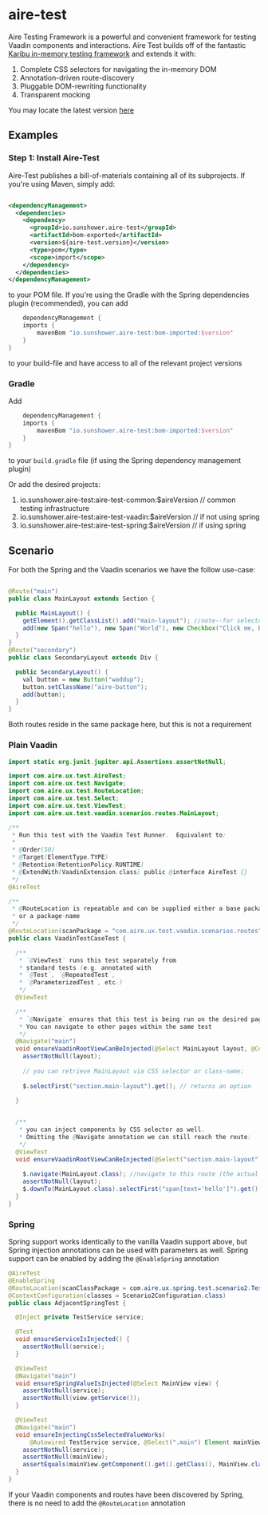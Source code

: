 # aire-test

Aire Testing Framework is a powerful and convenient framework for testing Vaadin components
and interactions. Aire Test builds off of the fantastic
[Karibu in-memory testing framework](https://github.com/mvysny/karibu-testing)
and extends it with:

1. Complete CSS selectors for navigating the in-memory DOM
2. Annotation-driven route-discovery
3. Pluggable DOM-rewriting functionality
4. Transparent mocking

You may locate the latest
version [here](https://mvnrepository.com/search?q=%22io.sunshower.aire-test%22)

## Examples

### Step 1: Install Aire-Test

Aire-Test publishes a bill-of-materials containing all
of its subprojects. If you're using Maven, simply add:

```xml

<dependencyManagement>
  <dependencies>
    <dependency>
      <groupId>io.sunshower.aire-test</groupId>
      <artifactId>bom-exported</artifactId>
      <version>${aire-test.version}</version>
      <type>pom</type>
      <scope>import</scope>
    </dependency>
  </dependencies>
</dependencyManagement>

```

to your POM file. If you're using the Gradle with the Spring dependencies plugin (recommended),
you can add

```groovy
    dependencyManagement {
    imports {
        mavenBom "io.sunshower.aire-test:bom-imported:$version"
    }
}
```

to your build-file and have access to all of the relevant project
versions

### Gradle

Add

```groovy
    dependencyManagement {
    imports {
        mavenBom "io.sunshower.aire-test:bom-imported:$version"
    }
}
```

to your `build.gradle` file (if using the Spring dependency management plugin)

Or add the desired projects:

1. io.sunshower.aire-test:aire-test-common:$aireVersion // common testing infrastructure
1. io.sunshower.aire-test:aire-test-vaadin:$aireVersion // if not using spring
1. io.sunshower.aire-test:aire-test-spring:$aireVersion // if using spring

## Scenario

For both the Spring and the Vaadin scenarios we have the follow use-case:

```java

@Route("main")
public class MainLayout extends Section {

  public MainLayout() {
    getElement().getClassList().add("main-layout"); //note--for selectors
    add(new Span("hello"), new Span("World"), new Checkbox("Click me, bub!"));
  }
}
@Route("secondary")
public class SecondaryLayout extends Div {

  public SecondaryLayout() {
    val button = new Button("waddup");
    button.setClassName("aire-button");
    add(button);
  }
}
```

Both routes reside in the same package here, but this is not a requirement

### Plain Vaadin

```java
import static org.junit.jupiter.api.Assertions.assertNotNull;

import com.aire.ux.test.AireTest;
import com.aire.ux.test.Navigate;
import com.aire.ux.test.RouteLocation;
import com.aire.ux.test.Select;
import com.aire.ux.test.ViewTest;
import com.aire.ux.test.vaadin.scenarios.routes.MainLayout;

/**
 * Run this test with the Vaadin Test Runner.  Equivalent to:
 *
 * @Order(50)
 * @Target(ElementType.TYPE)
 * @Retention(RetentionPolicy.RUNTIME)
 * @ExtendWith(VaadinExtension.class) public @interface AireTest {}
 */
@AireTest

/**
 * @RouteLocation is repeatable and can be supplied either a base package class
 * or a package-name
 */
@RouteLocation(scanPackage = "com.aire.ux.test.vaadin.scenarios.routes")
public class VaadinTestCaseTest {

  /**
   * `@ViewTest` runs this test separately from 
   * standard tests (e.g. annotated with 
   * `@Test`, `@RepeatedTest`, 
   * `@ParameterizedTest`, etc.)
   */
  @ViewTest

  /**
   * `@Navigate` ensures that this test is being run on the desired page, in this case, "main".
   * You can navigate to other pages within the same test
   */
  @Navigate("main")
  void ensureVaadinRootViewCanBeInjected(@Select MainLayout layout, @Context TestContext $) {
    assertNotNull(layout);
    
    // you can retrieve MainLayout via CSS selector or class-name:
    
    $.selectFirst("section.main-layout").get(); // returns an option
    
  }


  /**
   * you can inject components by CSS selector as well.
   * Omitting the @Navigate annotation we can still reach the route:
   */
  @ViewTest
  void ensureVaadinRootViewCanBeInjected(@Select("section.main-layout") MainLayout layout, @Context TestContext $) {
    
    $.navigate(MainLayout.class); //navigate to this route (the actual path works as well)
    assertNotNull(layout);
    $.downTo(MainLayout.class).selectFirst("span[text='hello']").get(); // will select the first span
  }
}

```

### Spring 
Spring support works identically to the vanilla Vaadin support above, but Spring injection annotations
can be used with parameters as well.  Spring support can be enabled by adding the `@EnableSpring` annotation

```java
@AireTest
@EnableSpring
@RouteLocation(scanClassPackage = com.aire.ux.spring.test.scenario2.TestService.class)
@ContextConfiguration(classes = Scenario2Configuration.class)
public class AdjacentSpringTest {

  @Inject private TestService service;

  @Test
  void ensureServiceIsInjected() {
    assertNotNull(service);
  }

  @ViewTest
  @Navigate("main")
  void ensureSpringValueIsInjected(@Select MainView view) {
    assertNotNull(service);
    assertNotNull(view.getService());
  }

  @ViewTest
  @Navigate("main")
  void ensureInjectingCssSelectedValueWorks(
      @Autowired TestService service, @Select(".main") Element mainView) {
    assertNotNull(service);
    assertNotNull(mainView);
    assertEquals(mainView.getComponent().get().getClass(), MainView.class);
  }
}


```

If your Vaadin components and routes have been discovered by Spring, there is no need to add the `@RouteLocation` 
annotation




